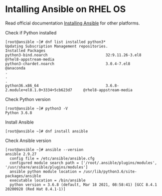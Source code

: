 # Intalling Ansible on RHEL OS

Read official documentation [Installing Ansible](https://docs.ansible.com/ansible/latest/installation_guide/intro_installation.html) for other platforms.

Check if Python installed

```shell
[root@ansible ~]# dnf list installed python3*
Updating Subscription Management repositories.
Installed Packages
python3-bind.noarch                          32:9.11.26-3.el8                         @rhel8-appstream-media
python3-chardet.noarch                       3.0.4-7.el8                              @anaconda             
.
.
.   
python36.x86_64                              3.6.8-2.module+el8.1.0+3334+5cb623d7     @rhel8-appstream-media
```

Check Python version

```shell
[root@ansible ~]# python3 -V
Python 3.6.8
```

Install Ansible

```shell
[root@ansible ~]# dnf install ansible
```

Check Ansible version

```shell
[root@ansible ~]# ansible --version
ansible 2.9.27
  config file = /etc/ansible/ansible.cfg
  configured module search path = ['/root/.ansible/plugins/modules', '/usr/share/ansible/plugins/modules']
  ansible python module location = /usr/lib/python3.6/site-packages/ansible
  executable location = /bin/ansible
  python version = 3.6.8 (default, Mar 18 2021, 08:58:41) [GCC 8.4.1 20200928 (Red Hat 8.4.1-1)]
```
